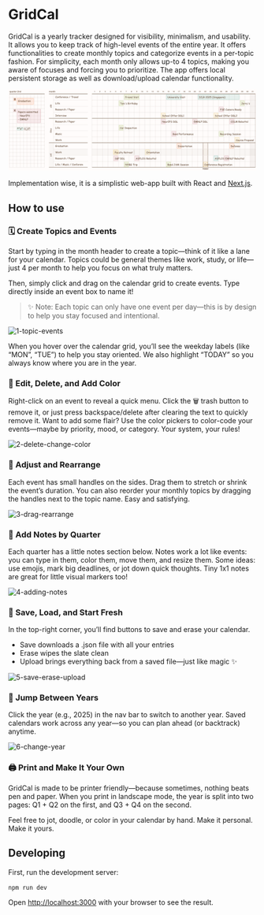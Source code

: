 # GridCal

GridCal is a yearly tracker designed for visibility, minimalism, and usability.
It allows you to keep track of high-level events of the entire year.
It offers functionalities to create monthly topics and categorize events in a per-topic fashion.
For simplicity, each month only allows up-to 4 topics, making you aware of focuses and forcing you to prioritize.
The app offers local persistent storage as well as download/upload calendar functionality.

![screenshot](docs/screenshot.png)

Implementation wise, it is a simplistic web-app built with React and [Next.js](https://nextjs.org).

## How to use

### 🗓 Create Topics and Events

Start by typing in the month header to create a topic—think of it like a lane for your calendar.
Topics could be general themes like work, study, or life—just 4 per month to help you focus on what truly matters.

Then, simply click and drag on the calendar grid to create events.
Type directly inside an event box to name it!

> ✨ Note: Each topic can only have one event per day—this is by design to help you stay focused and intentional.

![1-topic-events](docs/1-topic-events.gif)

When you hover over the calendar grid, you’ll see the weekday labels (like “MON”, “TUE”) to help you stay oriented.
We also highlight “TODAY” so you always know where you are in the year.

### 🎨 Edit, Delete, and Add Color

Right-click on an event to reveal a quick menu.
Click the 🗑 trash button to remove it, or just press backspace/delete after clearing the text to quickly remove it.
Want to add some flair? Use the color pickers to color-code your events—maybe by priority, mood, or category. Your system, your rules!

![2-delete-change-color](docs/2-delete-change-color.gif)

### 📆 Adjust and Rearrange

Each event has small handles on the sides.
Drag them to stretch or shrink the event’s duration.
You can also reorder your monthly topics by dragging the handles next to the topic name. Easy and satisfying.

![3-drag-rearrange](docs/3-drag-rearrange.gif)

### 🧠 Add Notes by Quarter

Each quarter has a little notes section below.
Notes work a lot like events: you can type in them, color them, move them, and resize them.
Some ideas: use emojis, mark big deadlines, or jot down quick thoughts.
Tiny 1x1 notes are great for little visual markers too!

![4-adding-notes](docs/4-adding-notes.gif)

### 💾 Save, Load, and Start Fresh

In the top-right corner, you’ll find buttons to save and erase your calendar.

- Save downloads a .json file with all your entries
- Erase wipes the slate clean
- Upload brings everything back from a saved file—just like magic ✨

![5-save-erase-upload](docs/5-save-erase-upload.gif)

### 📅 Jump Between Years

Click the year (e.g., 2025) in the nav bar to switch to another year.
Saved calendars work across any year—so you can plan ahead (or backtrack) anytime.

![6-change-year](docs/6-change-year.gif)

### 🖨️ Print and Make It Your Own

GridCal is made to be printer friendly—because sometimes, nothing beats pen and paper.
When you print in landscape mode, the year is split into two pages:
Q1 + Q2 on the first, and Q3 + Q4 on the second.

Feel free to jot, doodle, or color in your calendar by hand. Make it personal. Make it yours.

## Developing

First, run the development server:

```bash
npm run dev
```

Open [http://localhost:3000](http://localhost:3000) with your browser to see the result.
